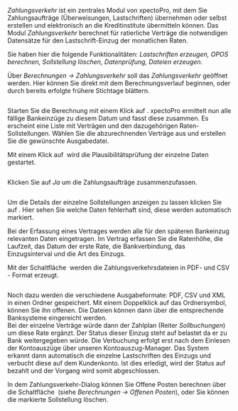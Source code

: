 <!DOCTYPE html>
<html>
<head>
<meta charset="utf-8">
<meta name="viewport" content="width=device-width, initial-scale=1.0">
<title>600_Zahlungsverkehr.md</title>
<link rel="stylesheet" href="https://stackedit.io/res-min/themes/base.css" />
<script type="text/javascript" src="https://cdn.mathjax.org/mathjax/latest/MathJax.js?config=TeX-AMS_HTML"></script>
</head>
<body><div class="container"><p><em>Zahlungsverkehr</em> ist ein zentrales Modul von xpectoPro, mit dem Sie Zahlungsaufträge (Überweisungen, Lastschriften) übernehmen oder selbst erstellen und elektronisch an die Kreditinstitute übermitteln können. Das Modul <em>Zahlungsverkehr</em> berechnet für ratierliche Verträge die notwendigen Datensätze für den Lastschrift-Einzug der monatlichen Raten. </p>

<p>Sie haben hier die folgende Funktionalitäten: <em>Lastschriften erzeugen, OPOS berechnen, Sollstellung löschen, Datenprüfung, Dateien erzeugen</em>.</p>

<p>Über <em>Berechnungen → Zahlungsverkehr</em> soll das <em>Zahlungsverkehr</em> geöffnet werden. Hier können Sie direkt mit dem Berechnungsverlauf beginnen, oder durch bereits erfolgte frühere Stichtage blättern.  </p>

<p><img src="http://xpecto.github.io/docs/img/img_1441985519757.png" alt="" title=""></p>

<p>Starten Sie die Berechnung mit einem Klick auf <img src="http://xpecto.github.io/docs/img/img_1441715573070.png" alt="" title="">.  xpectoPro ermittelt nun alle fällige Bankeinzüge zu diesem Datum und fasst diese zusammen. Es erscheint eine Liste mit Verträgen und den dazugehörigen Raten-Sollstellungen. Wählen Sie die abzurechnenden Verträge aus und erstellen Sie die gewünschte Ausgabedatei. </p>

<p>Mit einem Klick auf <img src="http://xpecto.github.io/docs/img/img_1441720924595.png" alt="" title=""> wird die Plausibilitätsprüfung der einzelne Daten gestartet. </p>

<p><img src="http://xpecto.github.io/docs/img/img_1441717900163.png" alt="" title=""></p>

<p>Klicken Sie auf <em>Ja</em> um die Zahlungsaufträge zusammenzufassen. </p>

<p><img src="http://xpecto.github.io/docs/img/img_1441716256692.png" alt="" title=""></p>

<p>Um die Details der einzelne Sollstellungen anzeigen zu lassen klicken Sie auf <img src="http://xpecto.github.io/docs/img/img_1441717792618.png" alt="" title="">. Hier sehen Sie welche Daten fehlerhaft sind, diese werden automatisch markiert. </p>

<p>Bei der Erfassung eines Vertrages werden alle für den späteren Bankeinzug relevanten Daten  eingetragen. Im Vertrag erfassen Sie die Ratenhöhe, die Laufzeit, das Datum der erste Rate, die Bankverbindung, das Einzugsinterval und die Art des Einzugs.</p>

<p>Mit der Schaltfläche <img src="http://xpecto.github.io/docs/img/img_1441718401250.png" alt="" title=""> werden die Zahlungsverkehrsdateien in PDF- und CSV - Format erzeugt. </p>

<p><img src="http://xpecto.github.io/docs/img/img_1440769740999.png" alt="" title=""></p>

<p>Noch dazu werden die verschiedene Ausgabeformate: PDF, CSV und XML in einen Ordner gespeichert.  Mit einem Doppelklick auf das Ordnersymbol, können Sie ihn offenen. Die Dateien können dann über die entsprechende Banksysteme eingereicht werden. <br>
Bei der einzelne Verträge würde dann der Zahlplan (Reiter <em>Sollbuchungen</em>) um diese Rate ergänzt. Der Status dieser Einzug steht auf belastet da er zu Bank weitergegeben würde. Die Verbuchung erfolgt erst nach dem Einlesen der Kontoauszüge über unseren Kontoauszug-Manager. Das System erkannt dann automatisch die einzelne Lastschriften des Einzugs und verbucht diese auf dem Kundenkonto. Ist dies erledigt, wird der Status auf bezahlt und der Vorgang wird somit abgeschlossen.</p>

<p>In dem Zahlungsverkehr-Dialog können Sie Offene Posten berechnen über die Schaltfläche <img src="http://xpecto.github.io/docs/img/img_1442241462845.png" alt="" title=""> (siehe <em>Berechnungen → Offenen Posten</em>), oder Sie können die markierte Sollstellung löschen. </p></div></body>
</html>